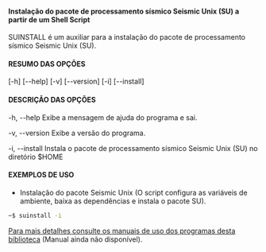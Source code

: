 #### Instalação do pacote de processamento sísmico Seismic Unix (SU) a partir de um Shell Script

SUINSTALL é  um  auxiliar  para a instalação do pacote de processamento sísmico Seismic Unix (SU).


#### RESUMO DAS OPÇÕES
[\-h] [\-\-help] [-v] [\-\-version] [\-i] [\-\-install] 

#### DESCRIÇÃO DAS OPÇÕES

\-h, \-\-help
Exibe a mensagem de ajuda do programa e sai.

\-v, \-\-version
Exibe a versão do programa.

\-i, \-\-install
Instala o pacote de processamento sísmico Seismic Unix (SU) no diretório $HOME

#### EXEMPLOS DE USO

* Instalação do pacote Seismic Unix (O script configura as variáveis de ambiente, baixa as dependências e instala o pacote SU).

```sh
~$ suinstall -i 
```

[Para mais detalhes consulte os manuais de uso dos programas desta biblioteca](https://github.com/Dirack/Shellinclude/blob/master/manuais) (Manual ainda não disponível).